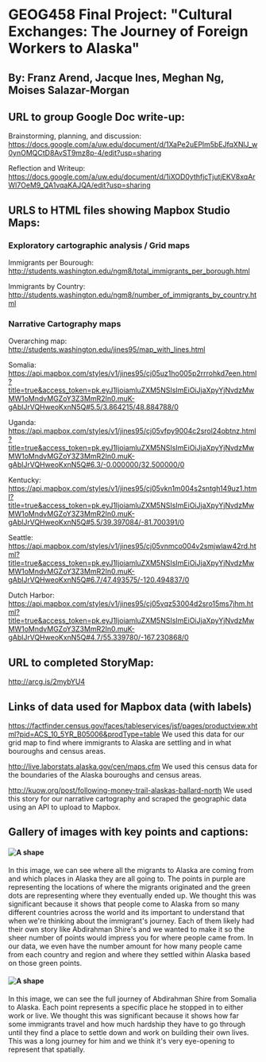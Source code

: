 # GEOG458 Final Project: "Cultural Exchanges: The Journey of Foreign Workers to Alaska"

## By: Franz Arend, Jacque Ines, Meghan Ng, Moises Salazar-Morgan

## URL to group Google Doc write-up: 
Brainstorming, planning, and discussion: https://docs.google.com/a/uw.edu/document/d/1XaPe2uEPlm5bEJfqXNlJ_w0ynOMQCtD8AvST9mz8p-4/edit?usp=sharing

Reflection and Writeup: https://docs.google.com/a/uw.edu/document/d/1iXOD0ythfjcTjutjEKV8xqArWl7OeM9_QA1vqaKAJQA/edit?usp=sharing

## URLS to HTML files showing Mapbox Studio Maps:
### Exploratory cartographic analysis / Grid maps
  Immigrants per Bourough: http://students.washington.edu/ngm8/total_immigrants_per_borough.html
  
  Immigrants by Country: http://students.washington.edu/ngm8/number_of_immigrants_by_country.html

### Narrative Cartography maps

  Overarching map: http://students.washington.edu/jines95/map_with_lines.html
  
  Somalia: https://api.mapbox.com/styles/v1/jines95/cj05uz1ho005p2rrrohkd7een.html?title=true&access_token=pk.eyJ1IjoiamluZXM5NSIsImEiOiJjaXpyYjNvdzMwMW1oMndvMGZoY3Z3MmR2In0.muK-gAblJrVQHweoKxnN5Q#5.5/3.864215/48.884788/0
  
  Uganda: https://api.mapbox.com/styles/v1/jines95/cj05vfpy9004c2srol24obtnz.html?title=true&access_token=pk.eyJ1IjoiamluZXM5NSIsImEiOiJjaXpyYjNvdzMwMW1oMndvMGZoY3Z3MmR2In0.muK-gAblJrVQHweoKxnN5Q#6.3/-0.000000/32.500000/0
  
  Kentucky: https://api.mapbox.com/styles/v1/jines95/cj05vkn1m004s2sntgh149uz1.html?title=true&access_token=pk.eyJ1IjoiamluZXM5NSIsImEiOiJjaXpyYjNvdzMwMW1oMndvMGZoY3Z3MmR2In0.muK-gAblJrVQHweoKxnN5Q#5.5/39.397084/-81.700391/0
  
  Seattle: https://api.mapbox.com/styles/v1/jines95/cj05vnmco004v2smjwlaw42rd.html?title=true&access_token=pk.eyJ1IjoiamluZXM5NSIsImEiOiJjaXpyYjNvdzMwMW1oMndvMGZoY3Z3MmR2In0.muK-gAblJrVQHweoKxnN5Q#6.7/47.493575/-120.494837/0
  
  Dutch Harbor: https://api.mapbox.com/styles/v1/jines95/cj05vqz53004d2sro15ms7jhm.html?title=true&access_token=pk.eyJ1IjoiamluZXM5NSIsImEiOiJjaXpyYjNvdzMwMW1oMndvMGZoY3Z3MmR2In0.muK-gAblJrVQHweoKxnN5Q#4.7/55.339780/-167.230868/0


## URL to completed StoryMap:
http://arcg.is/2mybYU4

## Links of data used for Mapbox data (with labels)
https://factfinder.census.gov/faces/tableservices/jsf/pages/productview.xhtml?pid=ACS_10_5YR_B05006&prodType=table
We used this data for our grid map to find where immigrants to Alaska are settling and in what bouroughs and census areas.

http://live.laborstats.alaska.gov/cen/maps.cfm
We used this census data for the boundaries of the Alaska bouroughs and census areas.

http://kuow.org/post/following-money-trail-alaskas-ballard-north
We used this story for our narrative cartography and scraped the geographic data using an API to upload to Mapbox.


## Gallery of images with key points and captions:

#### ![A shape](https://github.com/UW-GEOG458-Winter2017/Project2/blob/master/Grid%20Map.PNG)
In this image, we can see where all the migrants to Alaska are coming from and which places in Alaska they are all going to. The points in purple are representing the locations of where the migrants originated and the green dots are representing where they eventually ended up. We thought this was significant because it shows that people come to Alaska from so many different countries across the world and its important to understand that when we're thinking about the immigrant's journey. Each of them likely had their own story like Abdirahman Shire's and we wanted to make it so the sheer number of points would impress you for where people came from. In our data, we even have the number amount for how many people came from each country and region and where they settled within Alaska based on those green points.

#### ![A shape](https://github.com/UW-GEOG458-Winter2017/Project2/blob/master/Narrative%20Cartography.png)
In this image, we can see the full journey of Abdirahman Shire from Somalia to Alaska. Each point represents a specific place he stopped in to either work or live. We thought this was significant because it shows how far some immigrants travel and how much hardship they have to go through until they find a place to settle down and work on building their own lives. This was a long journey for him and we think it's very eye-opening to represent that spatially.
